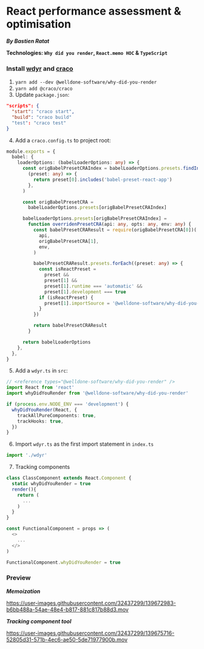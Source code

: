 # React performance assessment & optimisation

***By Bastien Ratat***

**Technologies: `Why did you render`, `React.memo HOC` & `TypeScript`**

### Install [wdyr](https://github.com/welldone-software/why-did-you-render) and [craco](https://github.com/gsoft-inc/craco/blob/master/packages/craco/README.md)
1. `yarn add --dev @welldone-software/why-did-you-render` 
2. `yarn add @craco/craco` 
3. Update `package.json`:
```json
"scripts": {
  "start": "craco start",
  "build": "craco build"
  "test": "craco test"
}
```
4. Add a `craco.config.ts` to project root:
```typescript
module.exports = {
  babel: {
    loaderOptions: (babelLoaderOptions: any) => {
      const origBabelPresetCRAIndex = babelLoaderOptions.presets.findIndex(
        (preset: any) => {
          return preset[0].includes('babel-preset-react-app')
        },
      )

      const origBabelPresetCRA =
        babelLoaderOptions.presets[origBabelPresetCRAIndex]

      babelLoaderOptions.presets[origBabelPresetCRAIndex] =
        function overridenPresetCRA(api: any, opts: any, env: any) {
          const babelPresetCRAResult = require(origBabelPresetCRA[0])(
            api,
            origBabelPresetCRA[1],
            env,
          )

          babelPresetCRAResult.presets.forEach((preset: any) => {
            const isReactPreset =
              preset &&
              preset[1] &&
              preset[1].runtime === 'automatic' &&
              preset[1].development === true
            if (isReactPreset) {
              preset[1].importSource = '@welldone-software/why-did-you-render'
            }
          })

          return babelPresetCRAResult
        }

      return babelLoaderOptions
    },
  },
}

```
5. Add a `wdyr.ts` in `src`:
```typescript
// <reference types="@welldone-software/why-did-you-render" />
import React from 'react'
import whyDidYouRender from '@welldone-software/why-did-you-render'

if (process.env.NODE_ENV === 'development') {
  whyDidYouRender(React, {
    trackAllPureComponents: true,
    trackHooks: true,
  })
}
```
6. Import `wdyr.ts` as the first import statement in `index.ts`
```typescript
import './wdyr'
```
7. Tracking components
```typescript
class ClassComponent extends React.Component {
  static whyDidYouRender = true
  render(){
    return (
      ...
    )
  }
}

const FunctionalComponent = props => (
  <>
    ...
  </>
)

FunctionalComponent.whyDidYouRender = true
```


### Preview

***Memoization***

https://user-images.githubusercontent.com/32437299/139672983-b6bb488a-54ae-48e4-b817-881c817b88d3.mov

***Tracking component tool***

https://user-images.githubusercontent.com/32437299/139675716-52805d31-571b-4ec6-ae50-5de71977900b.mov



